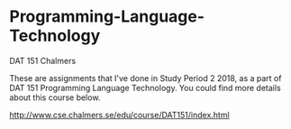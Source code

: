 # Programming-Language-Technology
DAT 151 Chalmers

These are assignments that I've done in Study Period 2 2018, as a part of DAT 151 Programming Language Technology. 
You could find more details about this course below. 

http://www.cse.chalmers.se/edu/course/DAT151/index.html
